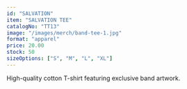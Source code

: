 ```yaml
---
id: "SALVATION"
item: "SALVATION TEE"
catalogNo: "TT13"
image: "/images/merch/band-tee-1.jpg"
format: "apparel"
price: 20.00
stock: 50
sizeOptions: ["S", "M", "L", "XL"]
---
```


High-quality cotton T-shirt featuring exclusive band artwork.
